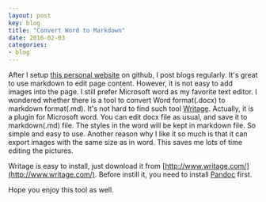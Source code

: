 ```yaml
---
layout: post
key: blog
title: "Convert Word to Markdown"
date: 2016-02-03
categories:
- blog
---
```


After I setup [this personal website](http://jojozhuang.github.io/) on github, I post blogs regularly. It's great to use markdown to edit page content. However, it is not easy to add images into the page. I still prefer Microsoft word as my favorite text editor. I wondered whether there is a tool to convert Word format(.docx) to markdown format(.md). It's not hard to find such tool [Writage](http://www.writage.com/). Actually, it is a plugin for Microsoft word. You can edit docx file as usual, and save it to markdown(.md) file. The styles in the word will be kept in markdown file. So simple and easy to use. Another reason why I like it so much is that it can export images with the same size as in word. This saves me lots of time editing the pictures.

Writage is easy to install, just download it from [http://www.writage.com/](http://www.writage.com/). Before instill it, you need to install [Pandoc](http://pandoc.org/installing.html) first.

Hope you enjoy this tool as well.
